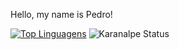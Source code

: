 Hello, my name is Pedro!

[![Top Linguagens](https://github-readme-stats.vercel.app/api/top-langs/?username=lyrapedro&langs_count=4&hide=less,css&theme=dracula)](https://github.com/anuraghazra/github-readme-stats)
![Karanalpe Status](https://github-readme-stats.vercel.app/api?username=lyrapedro&show_icons=true&theme=dracula)
